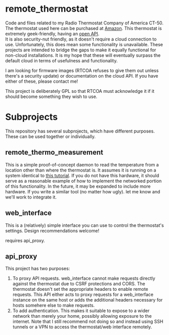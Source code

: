 # remote_thermostat
Code and files related to my Radio Thermostat Company of America CT-50.  
The thermostat used here can be purchased at 
[Amazon](http://www.amazon.com/dp/B00KQS35XA/).  This thermostat is 
extremely geek-friendly, having an 
[open 
API](http://assistly-production.s3.amazonaws.com/91626/kb_article_attachments/38350/RTCOAWiFIAPIV1_3_original.pdf?AWSAccessKeyId=AKIAJNSFWOZ6ZS23BMKQ&Expires=1459096179&Signature=A7XvkHItaEVmWlsl2BrbRasrKIk%3D&response-content-disposition=filename%3D%22RTCOAWiFIAPIV1_3.pdf%22&response-content-type=application%2Fpdf).  
It is also security-nut friendly, as it doesn't require a cloud 
connection to use.  Unfortunately, this does mean some functionality is 
unavailable.  These projects are intended to bridge the gaps to make it 
equally functional for non-cloud installations.  It is my hope that 
these will eventually surpass the default cloud in terms of usefulness 
and functionality.

I am looking for firmware images (RTCOA refuses to give them out unless 
there's a security update) or documentation on the cloud API.  If you 
have either of these, please contact me!

This project is deliberately GPL so that RTCOA must acknowledge it if it 
should become something they wish to use.

# Subprojects
This repository has several subprojects, which have different purposes.  These can be used together or individually.

## remote_thermo_measurement
This is a simple proof-of-concept daemon to read the temperature from a location other than where the thermostat is.  It assumes it is running on a system identical to [this tutorial](https://learn.adafruit.com/measuring-temperature-with-a-beaglebone-black/overview).  If you do not have this hardware, it should serve as a reasonable example of how to implement the networked portion of this functionality.  In the future, it may be expanded to include more hardware.  If you write a similar tool (no matter how ugly). let me know and we'll work to integrate it.

## web_interface

This is a (relatively) simple interface you can use to control the thermostat's settings.  Design recommendations welcome!

requires api_proxy.

## api_proxy

This project has two purposes:

1. To proxy API requests.  web_interface cannot make requests directly against the thermostat due to CSRF protections and CORS.  The thermostat doesn't set the appropriate headers to enable remote requests.  This API either acts to proxy requests for a web_interface instance on the same host or adds the additional headers necessary for hosts somehere else to make requests.
2. To add authentication.  This makes it suitable to expose to a wider network than merely your home, possibly allowing exposure to the internet.  Note that I still recommend not doing so and instead using SSH tunnels or a VPN to access the thermostat/web interface remotely.
